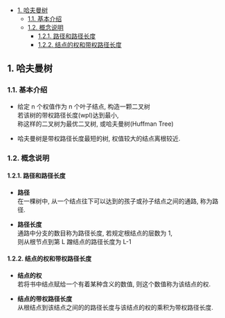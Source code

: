 <!-- TOC -->

- [1. 哈夫曼树](#1-哈夫曼树)
  - [1.1. 基本介绍](#11-基本介绍)
  - [1.2. 概念说明](#12-概念说明)
    - [1.2.1. 路径和路径长度](#121-路径和路径长度)
    - [1.2.2. 结点的权和带权路径长度](#122-结点的权和带权路径长度)

<!-- /TOC -->

## 1. 哈夫曼树

### 1.1. 基本介绍
- 给定 n 个权值作为 n 个叶子结点, 构造一颗二叉树  
  若该树的带权路径长度(wpl)达到最小,  
  称这样的二叉树为最优二叉树, 或哈夫曼树(Huffman Tree)

- 哈夫曼树是带权路径长度最短的树, 权值较大的结点离根较近.

### 1.2. 概念说明

#### 1.2.1. 路径和路径长度
- **路径**  
  在一棵树中, 从一个结点往下可以达到的孩子或孙子结点之间的通路, 称为路径.

- **路径长度**  
  通路中分支的数目称为路径长度, 若规定根结点的层数为 1,  
  则从根节点到第 L 蹭结点的路径长度为 L-1

#### 1.2.2. 结点的权和带权路径长度
- **结点的权**  
  若将书中结点赋给一个有着某种含义的数值, 则这个数值称为该结点的权.

- **结点的带权路径长度**   
  从根结点到该结点之间的的路径长度与该结点的权的乘积为带权路径长度.